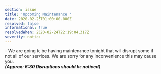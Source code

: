 ```yaml
---
section: issue
title: 'Upcoming Maintenance '
date: 2020-02-25T01:00:00.000Z
resolved: false
informational: true
resolvedWhen: 2020-02-24T22:19:04.317Z
severity: notice
---
```

\- We are going to be having maintenance tonight that will disrupt some if not all of our services. We are sorry for any inconvenience this may cause you.\
***(Approx: 6:30 Disruptions should be noticed)***
